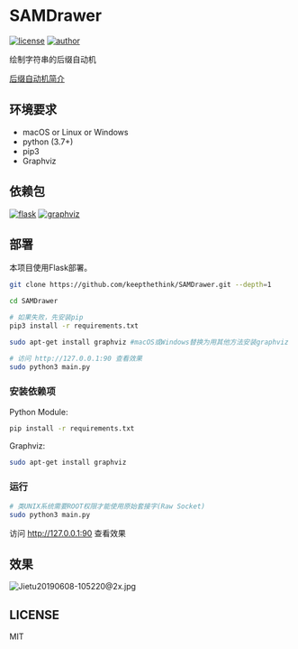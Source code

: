 # SAMDrawer

[![license](https://img.shields.io/github/license/keepthethink/SAMDrawer.svg)](https://github.com/keepthethink/SAMDrawer/blob/master/LICENSE)
[![author](https://img.shields.io/badge/Author-Helium-blue.svg)](https://github.com/keepthethink/)

绘制字符串的后缀自动机

[后缀自动机简介](https://oi-wiki.org/string/sam/)

## 环境要求

* macOS or Linux or Windows
* python (3.7+)
* pip3
* Graphviz

## 依赖包

[![flask](https://img.shields.io/pypi/v/flask.svg?label=flask)](https://pypi.org/project/flask/)
[![graphviz](https://img.shields.io/pypi/v/graphviz.svg?label=graphviz)](https://pypi.org/project/graphviz/)

## 部署

本项目使用Flask部署。

```bash
git clone https://github.com/keepthethink/SAMDrawer.git --depth=1

cd SAMDrawer

# 如果失败，先安装pip
pip3 install -r requirements.txt

sudo apt-get install graphviz #macOS或Windows替换为用其他方法安装graphviz

# 访问 http://127.0.0.1:90 查看效果
sudo python3 main.py
```

### 安装依赖项

Python Module:
```bash
pip install -r requirements.txt
```

Graphviz:
```bash
sudo apt-get install graphviz
```

### 运行

```bash
# 类UNIX系统需要ROOT权限才能使用原始套接字(Raw Socket)
sudo python3 main.py
```
访问 <http://127.0.0.1:90> 查看效果

## 效果

![Jietu20190608-105220@2x.jpg](https://i.loli.net/2019/06/08/5cfb234837eba96917.jpg)

## LICENSE

MIT
